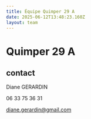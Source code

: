 ```yaml
---
title: Équipe Quimper 29 A
date: 2025-06-12T13:48:23.160Z
layout: team
---
```


# Quimper 29 A

## contact 

Diane GERARDIN

06 33 75 36 31

diane.gerardin@gmail.com

